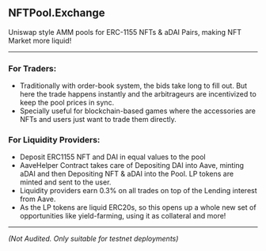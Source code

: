 ## NFTPool.Exchange

Uniswap style AMM pools for ERC-1155 NFTs & aDAI Pairs, making NFT Market more liquid!

---

### For Traders:

* Traditionally with order-book system, the bids take long to fill out. But here the trade happens instantly and the arbitrageurs are incentivized to keep the pool prices in sync.
* Specially useful for blockchain-based games where the accessories are NFTs and users just want to trade them directly.

### For Liquidity Providers:

* Deposit ERC1155 NFT and DAI in equal values to the pool
* AaveHelper Contract takes care of Depositing DAI into Aave, minting aDAI and then Depositing NFT & aDAI into the Pool. LP tokens are minted and sent to the user.
* Liquidity providers earn 0.3% on all trades on top of the Lending interest from Aave.
* As the LP tokens are liquid ERC20s, so this opens up a whole new set of opportunities like yield-farming, using it as collateral and more!

---
_(Not Audited. Only suitable for testnet deployments)_
